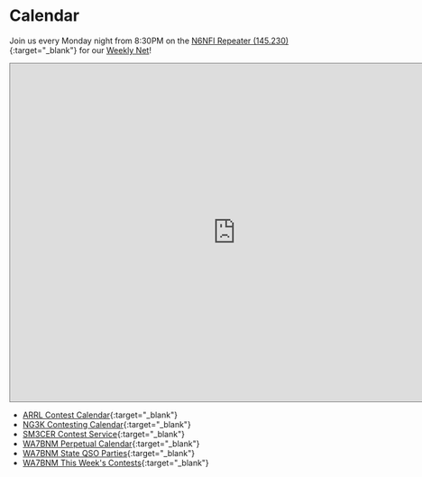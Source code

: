 # Calendar

Join us every Monday night from 8:30PM on the [N6NFI Repeater (145.230)](https://www.fars.k6ya.org/repeaters/n6nfi_r){:target="_blank"} for our [Weekly Net](/nets.html)!

<iframe src="https://calendar.google.com/calendar/embed?height=600&wkst=1&ctz=America%2FLos_Angeles&showPrint=0&mode=AGENDA&title=PAARA%20Events%20Calendar&src=Y185NzNlYWYzZDI4MWRjNzdkYzk1YzU2NWRhZjc3YWFkOWM1NDczZjE0NGQwZmFkZTE4ZDEwYjc1ZWEyODlhNTYyQGdyb3VwLmNhbGVuZGFyLmdvb2dsZS5jb20&color=%23E67C73" style="border:solid 1px #777" width="800" height="600" frameborder="0" scrolling="no"></iframe>

* [ARRL Contest Calendar](http://www.arrl.org/contest-calendar){:target="_blank"}
* [NG3K Contesting Calendar](http://www.ng3k.com/Contest/){:target="_blank"}
* [SM3CER Contest Service](http://www.sk3bg.se/contest/){:target="_blank"}
* [WA7BNM Perpetual Calendar](https://www.contestcalendar.com/perpetualcal.php){:target="_blank"}
* [WA7BNM State QSO Parties](https://www.contestcalendar.com/stateparties.html){:target="_blank"}
* [WA7BNM This Week's Contests](https://www.contestcalendar.com/weeklycont.php){:target="_blank"}
